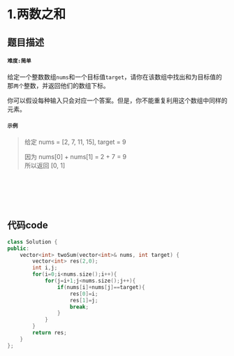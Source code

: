 # 1.两数之和
## 题目描述
#### `难度:简单`
给定一个整数数组`nums`和一个目标值`target`，请你在该数组中找出和为目标值的那`两个`整数，并返回他们的数组下标。

你可以假设每种输入只会对应一个答案。但是，你不能重复利用这个数组中同样的元素。

#### `示例`
>给定 nums = [2, 7, 11, 15], target = 9
>
>因为 nums[0] + nums[1] = 2 + 7 = 9<br>
所以返回 [0, 1]


<br>
<br>
<br>
<br>

## 代码code
```C++
class Solution {
public:
    vector<int> twoSum(vector<int>& nums, int target) {
        vector<int> res(2,0);
        int i,j;
        for(i=0;i<nums.size();i++){
            for(j=i+1;j<nums.size();j++){
                if(nums[i]+nums[j]==target){
                    res[0]=i;
                    res[1]=j;
                    break;
                }
            }
        }
        return res;
    }
};
```
